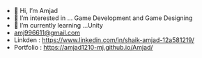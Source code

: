 - 👋 Hi, I’m Amjad
- 👀 I’m interested in ... Game Development and Game Designing
- 🌱 I’m currently learning ...Unity
- amj996611@gmail.com
- Linkden : https://www.linkedin.com/in/shaik-amjad-12a581219/
- Portfolio : https://amjad1210-mj.github.io/Amjad/
<!---
Amjad1210-MJ/Amjad1210-MJ is a ✨ special ✨ repository because its `README.md` (this file) appears on your GitHub profile.
You can click the Preview link to take a look at your changes.
--->
